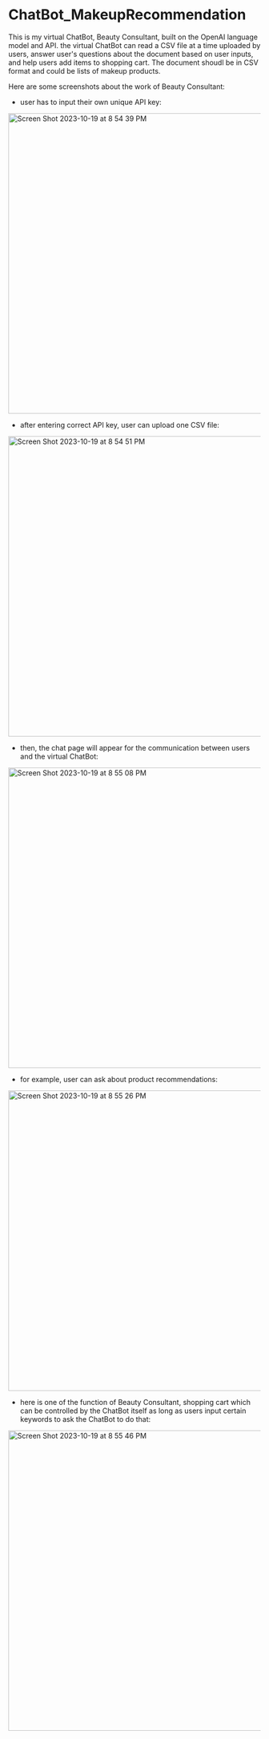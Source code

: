 # ChatBot_MakeupRecommendation

This is my virtual ChatBot, Beauty Consultant, built on the OpenAI language model and API. the virtual ChatBot can read a CSV file at a time uploaded by users, answer user's questions about the document based on user inputs, and help users add items to shopping cart. The document shoudl be in CSV format and could be lists of makeup products.

Here are some screenshots about the work of Beauty Consultant:

- user has to input their own unique API key:
<img width="600" alt="Screen Shot 2023-10-19 at 8 54 39 PM" src="https://github.com/EchoEvelyn/ChatBot_MakeupRecommendation/assets/133063078/a89966bf-1498-4cb9-99a3-f5f6b9671f81">

- after entering correct API key, user can upload one CSV file:
<img width="600" alt="Screen Shot 2023-10-19 at 8 54 51 PM" src="https://github.com/EchoEvelyn/ChatBot_MakeupRecommendation/assets/133063078/1ec31b80-ca59-4750-96da-42e99ba04081">

- then, the chat page will appear for the communication between users and the virtual ChatBot:
<img width="600" alt="Screen Shot 2023-10-19 at 8 55 08 PM" src="https://github.com/EchoEvelyn/ChatBot_MakeupRecommendation/assets/133063078/ef64cbe6-9d5f-43ac-8f49-0ed70ee37202">

- for example, user can ask about product recommendations:
<img width="600" alt="Screen Shot 2023-10-19 at 8 55 26 PM" src="https://github.com/EchoEvelyn/ChatBot_MakeupRecommendation/assets/133063078/1479f8ad-1d96-4a04-ba2a-4520b46133d4">

- here is one of the function of Beauty Consultant, shopping cart which can be controlled by the ChatBot itself as long as users input certain keywords to ask the ChatBot to do that:
<img width="600" alt="Screen Shot 2023-10-19 at 8 55 46 PM" src="https://github.com/EchoEvelyn/ChatBot_MakeupRecommendation/assets/133063078/3b26e392-d991-44ba-a2f6-2c059ba8ef86">
